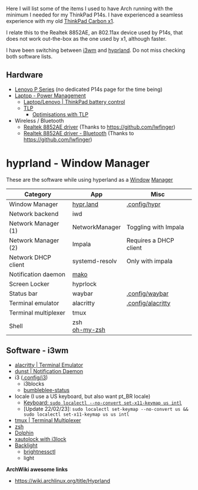 Here I will list some of the items I used to have Arch running with the minimum I needed for my ThinkPad P14s. I have experienced a seamless experience with my old [ThinkPad Carbon x1](https://wiki.archlinux.org/title/Lenovo_ThinkPad_X1_Carbon_(Gen_2)).

I relate this to the Realtek 8852AE, an 802.11ax device used by P14s, that does not work out-the-box as the one used by x1, although faster.

I have been switching between [i3wm](https://i3wm.org/) and [hyprland](https://hypr.land/). Do not miss checking both software lists.

## Hardware
- [Lenovo P Series](https://wiki.archlinux.org/title/Laptop/Lenovo#P_series) (no dedicated P14s page for the time being)
- [Laptop - Power Management](https://wiki.archlinux.org/title/Laptop#Power_management)
    - [Laptop/Lenovo | ThinkPad battery control](https://wiki.archlinux.org/title/Laptop/Lenovo#ThinkPad_battery_control)
    - [TLP](https://wiki.archlinux.org/title/TLP)
        - [Optimisations with TLP](https://linrunner.de/tlp/)
- Wireless / Bluetooth
    - [Realtek 8852AE driver](https://github.com/lwfinger/rtw89) (Thanks to https://github.com/lwfinger)
    - [Realtek 8852AE driver - Bluetooth](https://github.com/lwfinger/rtw89-bt) (Thanks to https://github.com/lwfinger)

# hyprland - Window Manager
These are the software while using hyperland as a [Window](https://wiki.archlinux.org/title/Hyprland) [Manager](https://wiki.archlinux.org/title/Window_manager)

| Category             | App                                      | Misc                                                                                         |
| -------------------- | ---------------------------------------- | -------------------------------------------------------------------------------------------- |
| Window Manager       | [hypr.land](https://hypr.land/)          | [.config/hypr](https://github.com/rafaelbernard/dotfiles/tree/master/.config/hypr)           |
| Network backend      | iwd                                      |                                                                                              |
| Network Manager (1)  | NetworkManager                           | Toggling with Impala                                                                         |
| Network Manager (2)  | Impala                                   | Requires a DHCP client                                                                       |
| Network DHCP client  | systemd-resolv                           | Only with impala                                                                             |
| Notification daemon  | [mako](https://github.com/emersion/mako) |                                                                                              |
| Screen Locker        | hyprlock                                 |                                                                                              |
| Status bar           | waybar                                   | [.config/waybar](https://github.com/rafaelbernard/dotfiles/tree/master/.config/waybar)       |
| Terminal emulator    | alacritty                                | [.config/alacritty](https://github.com/rafaelbernard/dotfiles/tree/master/.config/alacritty) |
| Terminal multiplexer | tmux                                     |                                                                                              |
| Shell                | zsh<br>[oh-my-zsh](https://ohmyz.sh/)    |                                                                                              |

## Software - i3wm
- [alacritty | Terminal Emulator](https://alacritty.org/)
- [dunst | Notification Daemon](https://wiki.archlinux.org/title/Dunst)
- i3 ([.config/i3](https://github.com/rafaelbernard/dotfiles/tree/master/.config/i3))
    - i3blocks
    - [bumbleblee-status](https://github.com/tobi-wan-kenobi/bumblebee-status)
- locale (I use a US keyboard, but also want pt_BR locale)
    - [Keyboard: `sudo localectl --no-convert set-x11-keymap us intl`](https://daniel.arneam.com/blog/linux/2018-11-20-How-to-set-us-keyboard-for-brazillian-portuguese-usage-in-arch-linux/)
    - [Update 22/02/23]: `sudo localectl set-keymap --no-convert us && sudo localectl set-x11-keymap us us intl`
- [tmux | Terminal Multiplexer](https://github.com/tmux/tmux/wiki)
- [zsh](https://ohmyz.sh/)
- [Dolphin](https://wiki.archlinux.org/title/Dolphin)
- [xautolock with i3lock](https://wiki.archlinux.org/title/Session_lock#xautolock)
- [Backlight](https://wiki.archlinux.org/title/Backlight)
    - [brightnessctl](https://archlinux.org/packages/?name=brightnessctl)
    - light

**ArchWiki awesome links**
- https://wiki.archlinux.org/title/Hyprland
